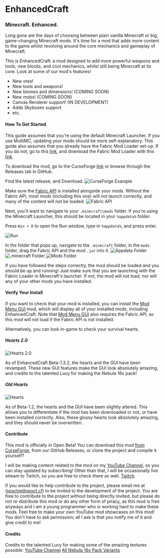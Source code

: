 # EnhancedCraft
### Minecraft. Enhanced.

Long gone are the days of choosing between plain vanilla Minecraft or big, game-changing Minecraft mods. It's time for a mod that adds more content to the game whilst revolving around the core mechanics and gameplay of Minecraft.

This is EnhancedCraft: a mod designed to add more powerful weapons and tools, new blocks, and cool mechanics, whilst still being Minecraft at its core. Look at some of our mod's features!
- New ores!
- New tools and weapons!
- New biomes and dimensions! (COMING SOON)
- New mobs! (COMING SOON)
- Canvas Renderer support! (IN DEVELOPMENT)
- Adds Skyboxes support
- etc.
#### How To Get Started

This guide assumes that you're using the default Minecraft Launcher. If you use MultiMC, updating your mods should be more self-explanatory. This guide also assumes that you already have the Fabric Mod Loader set-up. If you do not, go to this [link](https://fabricmc.net/wiki/install "Fabric Installation Guide"), and download the Fabric Mod Loader with this [link](https://fabricmc.net/use/ "Fabric Download Link").

To download the mod, go to the CurseForge [link](https://www.curseforge.com/minecraft/mc-mods/enhancedcraft/ "yes") or browse through the Releases tab in GitHub.

Find the latest release, and Download.
![CurseForge Example](https://i.gyazo.com/c1e6210caae86852853605417f57cd17.png "CurseForge")

Make sure the [Fabric API](https://gyazo.com/33cc93e6d6e13b3963397a0a3c5e1906 "Required By The Mod") is installed alongside your mods. Without the Fabric API, most mods (including this one) will not launch correctly, and many of the content will not be loaded.
![Fabric API](https://i.gyazo.com/33cc93e6d6e13b3963397a0a3c5e1906.png "Fabric API")

Next, you'll want to navigate to your `.minecraft\mods` folder. If you're using the Minecraft Launcher, this should be located in your `%appdata%` folder.

Press `Win + R` to open the Run window, type in `%appdata%`, and press enter.

![Run](https://i.gyazo.com/92427c24b8b1d6ee3b2900ec3c322f03.png "Run")

In the folder that pops up, navigate to the `.minecraft` folder, in the `mods` folder, drag the Fabric API and the mod `.jar` into it.
![Appdata Folder](https://i.gyazo.com/06fd462125393d22c9ac6db03e2a40d9.png "Appdata Directory")
![.minecraft Folder](https://i.gyazo.com/e735a1f171288c872b4afc385cea1cbe.png ".minecraft Directory")
![Mods Folder](https://i.gyazo.com/9c7adad429c019d033cdcc3d38ebf9b3.png "Mod Directory")

If you have followed the steps correctly, the mod should be loaded and you should be up and running! Just make sure that you are launching with the Fabric Loader in Minecraft's launcher. If not, the mod will not load, nor will any of your other mods you have installed.

#### Verify Your Install

If you want to check that your mod is installed, you can install the [Mod Menu GUI](https://www.curseforge.com/minecraft/mc-mods/modmenu "Mod Menu GUI") mod, which will display all of your installed mods, including EnhancedCraft. Note that [Mod Menu GUI](https://www.curseforge.com/minecraft/mc-mods/modmenu "Mod Menu GUI") also requires the Fabric API, so this mod will not load if the Fabric API is not installed.

Alternatively, you can look in-game to check your survival hearts.

##### Hearts 2.0
![Hearts 2.0](https://i.imgur.com/zN3ieVu.png "Hearts 2.0, Credits to Lucy and her awesome PVP Pack, Nebula 16x")

As of EnhancedCraft Beta-1.3.2, the hearts and the GUI have been revamped. These new GUI features make the GUI look absolutely amazing, and credits to the talented Lucy for making the Nebula 16x pack!

##### Old Hearts
![Hearts](https://i.imgur.com/BbbeKsL.png "Hearts")

As of Beta-1.2, the hearts and the GUI have been slightly altered. This allows you to differentiate if the mod has been downloaded or not, or have been installed correctly. Also, these glossy hearts look absolutely amazing, and they should never be overwritten.

#### Contribute
This mod is officially in Open Beta! You can download this mod [from CurseForge](https://www.curseforge.com/minecraft/mc-mods/enhancedcraft/ "yes"), from our GitHub Releases, or clone the project and compile it yourself?

I will be making content related to the mod on my [YouTube Channel](https://youtube.com/c/Spectr3x "Spectr3x's YouTube Channel"), so you can stay updated by subscribing! Other than that, I will be occasionally live stream to Twitch, so you are free to check there as well. [Twitch](https://www.twitch.tv/realspectr3x "My Inactive Twitch")

If you would like to help contribute to the project, please email me at (spxctre@spxct.cf) to be invited to the development of the project. You are free to contribute to the project without being directly invited, but please do not re-distribute this mod or do any other form of piracy, as this mod is free anyways and I am a young programmer who is working hard to make these mods. Feel free to make your own YouTube mod showcases on this mod! You don't have to ask permission; all I ask is that you notify me of it and give credit to me!

#### Credits

Credits to the talented Lucy for making some of the amazing textures possible: [YouTube Channel](https://www.youtube.com/channel/UCY8v_OBC-d3jwCFhrr5n-BA "Lucy's YouTube Channel") [All Nebula 16x Pack Variants](http://www.mediafire.com/file/qhhlo0wzmxcs5tj/file "Nebula 16x All Packs")